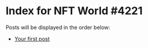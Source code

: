 # Index for NFT World #4221
Posts will be displayed in the order below:

- [Your first post](./001-first.md)

